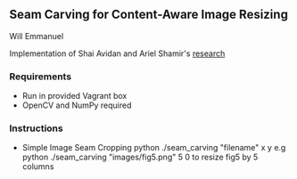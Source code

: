 ## Seam Carving for Content-Aware Image Resizing
Will Emmanuel

Implementation of Shai Avidan and Ariel Shamir's [research](http://www.faculty.idc.ac.il/arik/SCWeb/imret/index.html)

### Requirements
* Run in provided Vagrant box
* OpenCV and NumPy required

### Instructions
* Simple Image Seam Cropping
  python ./seam_carving "filename" x y
  e.g python ./seam_carving "images/fig5.png" 5 0 to resize fig5 by 5 columns
